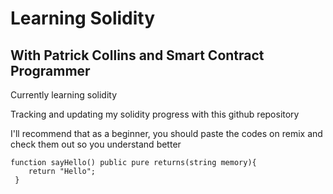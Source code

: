 # Learning Solidity

## With Patrick Collins and Smart Contract Programmer

Currently learning solidity

Tracking and updating my solidity progress with this github repository

I'll recommend that as a beginner, you should paste the codes on remix and check them out so you understand better

```solidity
function sayHello() public pure returns(string memory){
    return "Hello";
 }
```